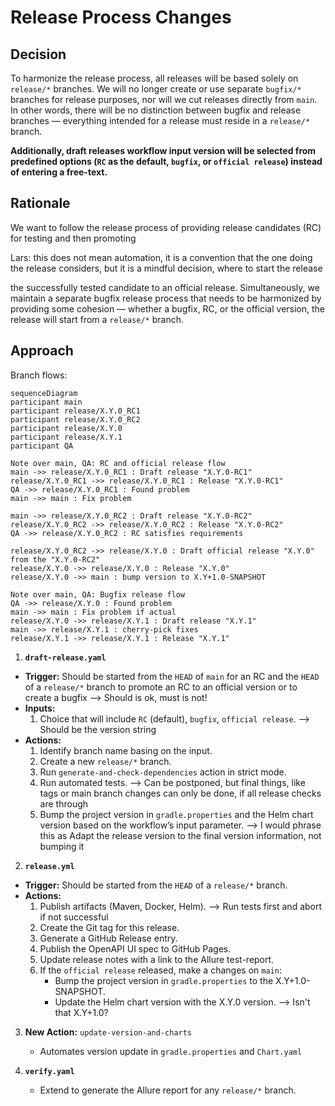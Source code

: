 # Release Process Changes

## Decision

To harmonize the release process, all releases will be based solely on `release/*` branches. We will no longer create or 
use separate `bugfix/*` branches for release purposes, nor will we cut releases directly from `main`. In other words, 
there will be no distinction between bugfix and release branches — everything intended for a release must reside in a 
`release/*` branch. 

__Additionally, draft releases workflow input version will be selected from predefined options (`RC` as the default, 
`bugfix`, or `official release`) instead of entering a free-text.__

## Rationale

We want to follow the release process of providing release candidates (RC) for testing and then promoting

Lars: this does not mean automation, it is a convention that the one doing the release considers, but it is a mindful decision, where to start the release

the successfully tested candidate to an official release. Simultaneously, we maintain a separate bugfix release process that
needs to be harmonized by providing some cohesion  — whether a bugfix, RC, or the official version, the release will
start from a `release/*` branch.


## Approach 

Branch flows:

```mermaid
sequenceDiagram
participant main
participant release/X.Y.0_RC1
participant release/X.Y.0_RC2
participant release/X.Y.0
participant release/X.Y.1
participant QA

Note over main, QA: RC and official release flow
main ->> release/X.Y.0_RC1 : Draft release "X.Y.0-RC1"
release/X.Y.0_RC1 ->> release/X.Y.0_RC1 : Release "X.Y.0-RC1"
QA ->> release/X.Y.0_RC1 : Found problem
main ->> main : Fix problem

main ->> release/X.Y.0_RC2 : Draft release "X.Y.0-RC2"
release/X.Y.0_RC2 ->> release/X.Y.0_RC2 : Release "X.Y.0-RC2"
QA ->> release/X.Y.0_RC2 : RC satisfies requirements

release/X.Y.0_RC2 ->> release/X.Y.0 : Draft official release "X.Y.0" from the "X.Y.0-RC2"
release/X.Y.0 ->> release/X.Y.0 : Release "X.Y.0"
release/X.Y.0 ->> main : bump version to X.Y+1.0-SNAPSHOT

Note over main, QA: Bugfix release flow
QA ->> release/X.Y.0 : Found problem
main ->> main : Fix problem if actual
release/X.Y.0 ->> release/X.Y.1 : Draft release "X.Y.1"
main ->> release/X.Y.1 : cherry-pick fixes
release/X.Y.1 ->> release/X.Y.1 : Release "X.Y.1"
```

1. **`draft-release.yaml`**
- **Trigger:** Should be started from the `HEAD` of `main` for an RC and the `HEAD` of a `release/*` 
   branch to promote an RC to an official version or to create a bugfix --> Should is ok, must is not!
- **Inputs:**
    1) Choice that will include `RC` (default), `bugfix`, `official release`. --> Should be the version string
- **Actions:**
    1) Identify branch name basing on the input.
    2) Create a new `release/*` branch.
    3) Run `generate-and-check-dependencies` action in strict mode.
    4) Run automated tests.  --> Can be postponed, but final things, like tags or main branch changes can only be done, if all release checks are through
    5) Bump the project version in `gradle.properties` and the Helm chart version based on the workflow’s input parameter. --> I would phrase this as Adapt the release version to the final version information, not bumping it

2. **`release.yml`**
- **Trigger:** Should be started from the `HEAD` of a `release/*` branch.
- **Actions:**
    1) Publish artifacts (Maven, Docker, Helm). --> Run tests first and abort if not successful
    2) Create the Git tag for this release.
    3) Generate a GitHub Release entry.
    4) Publish the OpenAPI UI spec to GitHub Pages.
    5) Update release notes with a link to the Allure test-report.
    6) If the `official release`  released, make a changes on `main`:
       - Bump the project version in `gradle.properties` to the X.Y+1.0-SNAPSHOT.
       - Update the Helm chart version with the X.Y.0 version. --> Isn't that X.Y+1.0?

3. **New Action:** `update-version-and-charts`
    - Automates version update in `gradle.properties` and `Chart.yaml`

4. **`verify.yaml`**
    - Extend to generate the Allure report for any `release/*` branch.
